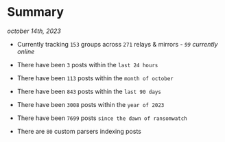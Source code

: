 
# Summary
_october 14th, 2023_

- Currently tracking `153` groups across `271` relays & mirrors - _`99` currently online_

- There have been `3` posts within the `last 24 hours`

- There have been `113` posts within the `month of october`

- There have been `843` posts within the `last 90 days`

- There have been `3008` posts within the `year of 2023`

- There have been `7699` posts `since the dawn of ransomwatch`

- There are `80` custom parsers indexing posts
